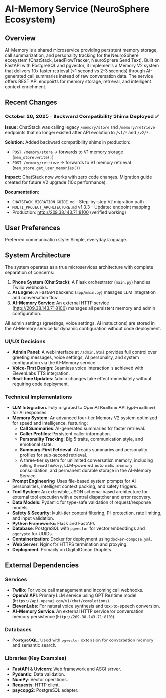 # AI-Memory Service (NeuroSphere Ecosystem)

## Overview
AI-Memory is a shared microservice providing persistent memory storage, call summarization, and personality tracking for the NeuroSphere ecosystem (ChatStack, LeadFlowTracker, NeuroSphere Send Text). Built on FastAPI with PostgreSQL and pgvector, it implements a Memory V2 system that delivers 10x faster retrieval (<1 second vs 2-3 seconds) through AI-generated call summaries instead of raw conversation data. The service offers REST API endpoints for memory storage, retrieval, and intelligent context enrichment.

## Recent Changes

### October 28, 2025 - Backward Compatibility Shims Deployed ✅
**Issue:** ChatStack was calling legacy `/memory/store` and `/memory/retrieve` endpoints that no longer existed after API evolution to `/v1/*` and `/v2/*`.

**Solution:** Added backward compatibility shims in production:
- `POST /memory/store` → forwards to V1 memory storage (`mem_store.write()`)
- `POST /memory/retrieve` → forwards to V1 memory retrieval (`mem_store.get_user_memories()`)

**Impact:** ChatStack now works with zero code changes. Migration guide created for future V2 upgrade (10x performance).

**Documentation:**
- `CHATSTACK_MIGRATION_GUIDE.md` - Step-by-step V2 migration path
- `MULTI_PROJECT_ARCHITECTURE.md` v1.3.3 - Updated endpoint mapping
- Production: http://209.38.143.71:8100 (verified working)

## User Preferences
Preferred communication style: Simple, everyday language.

## System Architecture
The system operates as a true microservices architecture with complete separation of concerns:

1.  **Phone System (ChatStack)**: A Flask orchestrator (`main.py`) handles Twilio webhooks.
2.  **AI Engine**: A FastAPI backend (`app/main.py`) manages LLM integration and conversation flow.
3.  **AI-Memory Service**: An external HTTP service (http://209.38.143.71:8100) manages all persistent memory and admin configuration.

All admin settings (greetings, voice settings, AI instructions) are stored in the AI-Memory service for dynamic configuration without code deployment.

### UI/UX Decisions
-   **Admin Panel**: A web interface at `/admin.html` provides full control over greeting messages, voice settings, AI personality, and system configuration via the AI-Memory service.
-   **Voice-First Design**: Seamless voice interaction is achieved with ElevenLabs TTS integration.
-   **Real-time Updates**: Admin changes take effect immediately without requiring code deployment.

### Technical Implementations
-   **LLM Integration**: Fully migrated to OpenAI Realtime API (gpt-realtime) for AI responses.
-   **Memory System**: An advanced four-tier Memory V2 system optimized for speed and intelligence, featuring:
    -   **Call Summaries**: AI-generated summaries for faster retrieval.
    -   **Caller Profiles**: Persistent caller information.
    -   **Personality Tracking**: Big 5 traits, communication style, and emotional state.
    -   **Summary-First Retrieval**: AI reads summaries and personality profiles for sub-second retrieval.
    -   A three-tier system for unlimited conversation memory, including rolling thread history, LLM-powered automatic memory consolidation, and permanent durable storage in the AI-Memory Service.
-   **Prompt Engineering**: Uses file-based system prompts for AI personalities, intelligent context packing, and safety triggers.
-   **Tool System**: An extensible, JSON schema-based architecture for external tool execution with a central dispatcher and error recovery.
-   **Data Models**: Pydantic for type-safe validation of request/response models.
-   **Safety & Security**: Multi-tier content filtering, PII protection, rate limiting, and input validation.
-   **Python Frameworks**: Flask and FastAPI.
-   **Database**: PostgreSQL with `pgvector` for vector embeddings and `pgcrypto` for UUIDs.
-   **Containerization**: Docker for deployment using `docker-compose.yml`.
-   **Web Server**: Nginx for HTTPS termination and proxying.
-   **Deployment**: Primarily on DigitalOcean Droplets.

## External Dependencies

### Services
-   **Twilio**: For voice call management and incoming call webhooks.
-   **OpenAI API**: Primary LLM service using GPT Realtime model (`https://api.openai.com/v1/chat/completions`).
-   **ElevenLabs**: For natural voice synthesis and text-to-speech conversion.
-   **AI-Memory Service**: An external HTTP service for conversation memory persistence (`http://209.38.143.71:8100`).

### Databases
-   **PostgreSQL**: Used with `pgvector` extension for conversation memory and semantic search.

### Libraries (Key Examples)
-   **FastAPI** & **Uvicorn**: Web framework and ASGI server.
-   **Pydantic**: Data validation.
-   **NumPy**: Vector operations.
-   **Requests**: HTTP client.
-   **psycopg2**: PostgreSQL adapter.